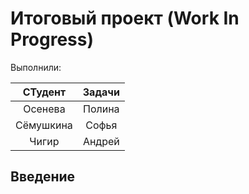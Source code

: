 # Итоговый проект (Work In Progress)

Выполнили:

| СТудент   | Задачи |
| :-----:   | :---:  |
| Осенева   | Полина |
| Сёмушкина | Софья  |
| Чигир     | Андрей |

## Введение
